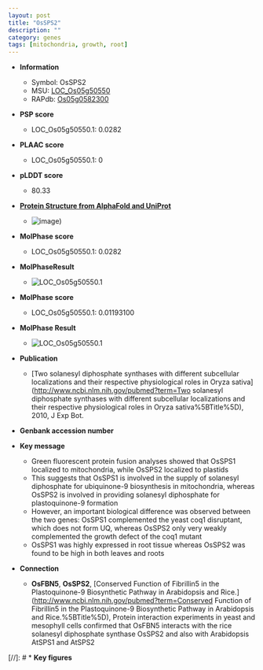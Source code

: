 ```yaml
---
layout: post
title: "OsSPS2"
description: ""
category: genes
tags: [mitochondria, growth, root]
---
```


* **Information**  
    + Symbol: OsSPS2  
    + MSU: [LOC_Os05g50550](http://rice.plantbiology.msu.edu/cgi-bin/ORF_infopage.cgi?orf=LOC_Os05g50550)  
    + RAPdb: [Os05g0582300](http://rapdb.dna.affrc.go.jp/viewer/gbrowse_details/irgsp1?name=Os05g0582300)  

* **PSP score**  
    + LOC_Os05g50550.1: 0.0282 

* **PLAAC score**  
    + LOC_Os05g50550.1: 0 

* **pLDDT score**
    + 80.33

* **[Protein Structure from AlphaFold and UniProt](https://www.uniprot.org/uniprotkb/Q75HZ9/entry#structure)**
    + ![image](https://ricepsp.github.io/images/Q7/AF-Q75HZ9-F1.png))

* **MolPhase score**
    + LOC_Os05g50550.1: 0.0282

* **MolPhaseResult**
    + ![LOC_Os05g50550.1](https://ricepsp.github.io/pictures/LOC_Os05g/LOC_Os05g50550.1.png)

* **MolPhase score**
    + LOC_Os05g50550.1: 0.01193100

* **MolPhase Result**
    + ![LOC_Os05g50550.1](https://304243504.github.io/Pictures/LOC_Os05g/LOC_Os05g50550.1.png)

* **Publication**  
    + [Two solanesyl diphosphate synthases with different subcellular localizations and their respective physiological roles in Oryza sativa](http://www.ncbi.nlm.nih.gov/pubmed?term=Two solanesyl diphosphate synthases with different subcellular localizations and their respective physiological roles in Oryza sativa%5BTitle%5D), 2010, J Exp Bot.

* **Genbank accession number**  

* **Key message**  
    + Green fluorescent protein fusion analyses showed that OsSPS1 localized to mitochondria, while OsSPS2 localized to plastids
    + This suggests that OsSPS1 is involved in the supply of solanesyl diphosphate for ubiquinone-9 biosynthesis in mitochondria, whereas OsSPS2 is involved in providing solanesyl diphosphate for plastoquinone-9 formation
    + However, an important biological difference was observed between the two genes: OsSPS1 complemented the yeast coq1 disruptant, which does not form UQ, whereas OsSPS2 only very weakly complemented the growth defect of the coq1 mutant
    + OsSPS1 was highly expressed in root tissue whereas OsSPS2 was found to be high in both leaves and roots

* **Connection**  
    + __OsFBN5__, __OsSPS2__, [Conserved Function of Fibrillin5 in the Plastoquinone-9 Biosynthetic Pathway in Arabidopsis and Rice.](http://www.ncbi.nlm.nih.gov/pubmed?term=Conserved Function of Fibrillin5 in the Plastoquinone-9 Biosynthetic Pathway in Arabidopsis and Rice.%5BTitle%5D),  Protein interaction experiments in yeast and mesophyll cells confirmed that OsFBN5 interacts with the rice solanesyl diphosphate synthase OsSPS2 and also with Arabidopsis AtSPS1 and AtSPS2

[//]: # * **Key figures**  


